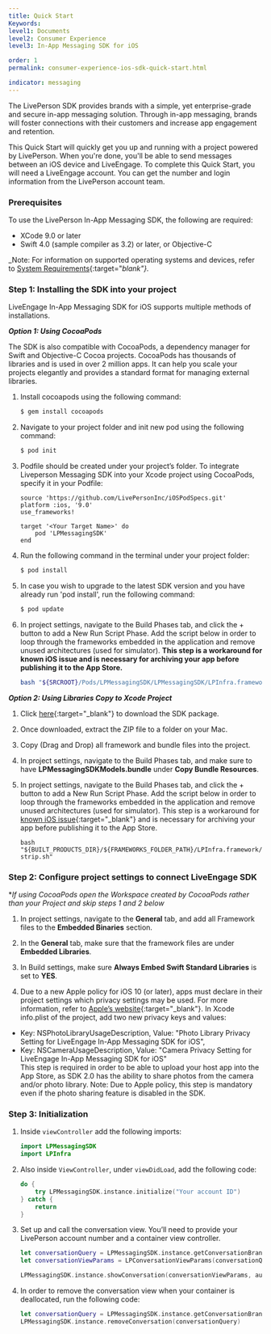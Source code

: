 ```yaml
---
title: Quick Start
Keywords:
level1: Documents
level2: Consumer Experience
level3: In-App Messaging SDK for iOS

order: 1
permalink: consumer-experience-ios-sdk-quick-start.html

indicator: messaging
---
```


The LivePerson SDK provides brands with a simple, yet enterprise-grade and secure in-app messaging solution. Through in-app messaging, brands will foster connections with their customers and increase app engagement and retention.

This Quick Start will quickly get you up and running with a project powered by LivePerson. When you're done, you'll be able to send messages between an iOS device and LiveEngage. To complete this Quick Start, you will need a LiveEngage account. You can get the number and login information from the LivePerson account team.

### Prerequisites

To use the LivePerson In-App Messaging SDK, the following are required:

* XCode 9.0 or later
* Swift 4.0 (sample compiler as 3.2) or later, or Objective-C

_Note: For information on supported operating systems and devices, refer to [System Requirements](https://s3-eu-west-1.amazonaws.com/ce-sr/CA/Admin/Sys+req/System+requirements.pdf){:target="_blank"}._

### Step 1: Installing the SDK into your project
LiveEngage In-App Messaging SDK for iOS supports multiple methods of installations.

**_Option 1: Using CocoaPods_**

The SDK is also compatible with CocoaPods, a dependency manager for Swift and Objective-C Cocoa projects. CocoaPods has thousands of libraries and is used in over 2 million apps. It can help you scale your projects elegantly and provides a standard format for managing external libraries.

 1. Install cocoapods using the following command:
    ```bash
    $ gem install cocoapods
    ```
 2. Navigate to your project folder and init new pod using the following command:
    ```bash
    $ pod init
    ```
 3. Podfile should be created under your project’s folder.
 To integrate Liveperson Messaging SDK into your Xcode project using CocoaPods, specify it in your Podfile:

    ```
    source 'https://github.com/LivePersonInc/iOSPodSpecs.git'
    platform :ios, '9.0'
    use_frameworks!

    target '<Your Target Name>' do
        pod 'LPMessagingSDK'
    end
    ```

 4. Run the following command in the terminal under your project folder:
    ```bash
    $ pod install
    ```
 5. In case you wish to upgrade to the latest SDK version and you have already run 'pod install', run the following command:
    ```bash
    $ pod update
    ```

 6. In project settings, navigate to the Build Phases tab, and click the + button to add a New Run Script Phase. Add the script below in order to loop through the frameworks embedded in the application and remove unused architectures (used for simulator). **This step is a workaround for known iOS issue and is necessary for archiving your app before publishing it to the App Store.**

    ```bash
    bash "${SRCROOT}/Pods/LPMessagingSDK/LPMessagingSDK/LPInfra.framework/frameworks-strip.sh"
    ```

**_Option 2: Using Libraries Copy to Xcode Project_**

1. Click [here](https://github.com/LP-Messaging/iOS-Messaging-SDK){:target="_blank"} to download the SDK package.

2. Once downloaded, extract the ZIP file to a folder on your Mac.

3. Copy (Drag and Drop) all framework and bundle files into the project.

4. In project settings, navigate to the Build Phases tab, and make sure to have **LPMessagingSDKModels.bundle** under **Copy Bundle Resources**.

5. In project settings, navigate to the Build Phases tab, and click the + button to add a New Run Script Phase. Add the script below in order to loop through the frameworks embedded in the application and remove unused architectures (used for simulator). This step is a workaround for [known iOS issue](http://www.openradar.me/radar?id=6409498411401216){:target="_blank"} and is necessary for archiving your app before publishing it to the App Store.

    ```
    bash "${BUILT_PRODUCTS_DIR}/${FRAMEWORKS_FOLDER_PATH}/LPInfra.framework/frameworks-strip.sh"
    ```


### Step 2: Configure project settings to connect LiveEngage SDK

**If using CocoaPods open the Workspace created by CocoaPods rather than your Project and skip steps 1 and 2 below*

1. In project settings, navigate to the **General** tab, and add all Framework files to the **Embedded Binaries** section.

2. In the **General** tab, make sure that the framework files are under **Embedded Libraries**.


3. In Build settings, make sure **Always Embed Swift Standard Libraries** is set to **YES**.

4. Due to a new Apple policy for iOS 10 (or later), apps must declare in their project
settings which privacy settings may be used. For more information, refer to [Apple’s website](https://developer.apple.com/library/prerelease/content/documentation/General/Reference/InfoPlistKeyReference/Articles/CocoaKeys.html){:target="_blank"}.
In Xcode info.plist of the project, add two new privacy keys and values:
 * Key: NSPhotoLibraryUsageDescription, Value: "Photo Library Privacy Setting for LiveEngage In-App Messaging SDK for iOS",
 * Key: NSCameraUsageDescription, Value: "Camera Privacy Setting for LiveEngage In-App Messaging SDK for iOS"
<br>This step is required in order to be able to upload your host app into the App Store, as SDK 2.0 has the ability to share photos from the camera and/or photo library.
Note: Due to Apple policy, this step is mandatory even if the photo sharing feature is disabled in the SDK.


### Step 3: Initialization

1. Inside `viewController` add the following imports:
    ```swift
    import LPMessagingSDK
    import LPInfra
    ```

2. Also inside `ViewController`, under `viewDidLoad`, add the following code:
    ```swift
    do {
        try LPMessagingSDK.instance.initialize("Your account ID")
    } catch {
        return
    }
    ```

3. Set up and call the conversation view. You’ll need to provide your LivePerson account number and a container view controller.
    ```swift
    let conversationQuery = LPMessagingSDK.instance.getConversationBrandQuery("Your account ID")
    let conversationViewParams = LPConversationViewParams(conversationQuery: conversationQuery, isViewOnly: false)

    LPMessagingSDK.instance.showConversation(conversationViewParams, authenticationParams: nil)
    ```

4. In order to remove the conversation view when your container is deallocated, run the following code:
    ```swift
    let conversationQuery = LPMessagingSDK.instance.getConversationBrandQuery(accountNumber)
    LPMessagingSDK.instance.removeConversation(conversationQuery)
    ```
